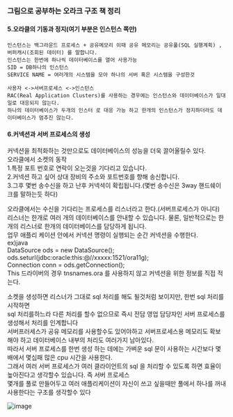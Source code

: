 ### 그림으로 공부하는 오라크 구조 책 정리


#### 5.오라클의 기동과 정지(여기 부분은 인스턴스 쪽만)
```
인스턴스는 백그라운드 프로세스 + 공유메모리 이때 공유 메모리는 공유풀(SQL 실행계획) ,버퍼캐시(조회된 데이터) 를 말합니다.  
인스턴스는 한번에 하나씩 데이터베이스를 열어 사용가능  
SID = DB하나의 인스턴스  
SERVICE NAME = 여러개의 시스템을 모아 하나의 서버 혹은 시스템을 구성한것  

사용자 <->서버프로세스 <->인스턴스  
RAC(Real Application Clusters)를 사용하는 경우에는 인스턴스와 데이터베이스가 일대일로 대응되지 않는다.  
하나의 데이터베이스가 두개의 인스터 로 대응 가능 하고 한개의 인스턴스가 정지하더라도 데이터베이스가 멈추진 않는다.
```
#### 6.커넥션과 서버 프로세스의 생성  
커넥션을 최적화하는 것만으로도 데이터베이스의 성능을 더욱 끌어올릴수 있다.  
오라클에서 소켓의 동작  
1.특정 포트 번호로 연락이 오는것을 기다리고 있습니다.  
2.커넥션 하고 싶어 상대 장비의 주소와 포트번호를 향해 송신합니다.  
3.그후 몇번 송수신을 하고 난후 커넥셕이 확립됩니다.(몇번 송수신은 3way 핸드쉐이크를 말하는듯 하다)  

오라클에서는 수신을 기다리는 프로세스를 리스너라고 한다.(서버프로세스가 아니다)  
리스너는 한개로 여러 개의 데이터베이스를 안내할 수 있습니다. 물론, 일반적으로는 한개의 리스너로 한개의 데이터베이스를 담당하게 됩니다.  
업무 애플리 케이션 안에서 커넥션 명령이 실행되는 순간 커넥션을 수행한다.  
ex)java  
DataSource ods = new DataSource();  
ods.seturl(jdbc:oracle:this:@//xxxxx:1521/ora11g);  
Connection conn = ods.getConnection();  
This 드라이버의 경우 tnsnames.ora 를 사용하지 않고 커넥션을 위한 정보를 직접 적는다.  

소켓을 생성하면 리스너가 그대로 sql 처리를 해도 될것처럼 보이지만, 한번 sql 처리를 시작하면  
sql 처리를하느라 다른 처리를 할수 없으므로 즉시 전담 영업 담당자인 서버 프로세스를 생성해서 처리를 인계합니다  
서버프러세스가 공유 메모리를 사용할수도 있어야하고 서버프로세스용 메모리도 확보해야 하고 데이터베이스 내부의 처리도 여러가지 남아있다.  
따라서 서버 프로세스를 한번 생성 하는 데에는 가벼운  sql 문이 사용하는 시간보다 몇배에서 몇십패 많은 cpu 시간을 사용한다.  
그래서 여러 서버 프로세스가 여러 클라이언트의 sql 을 처리할 수 있도록 하면 효율이 높아진다고 생각할수 있습니다. 즉 서버 프로세스  
몇개를 풀로 만들어두고 여러 애플리케이션이 자신이 쓰고 싶을때만 풀에서 하나를 꺼내 사용한다는 구조를 생각할수 있다  


![image](https://user-images.githubusercontent.com/40969203/112471924-d9ee5300-8daf-11eb-8c99-8a3e1ca3ee55.png)

            
            
